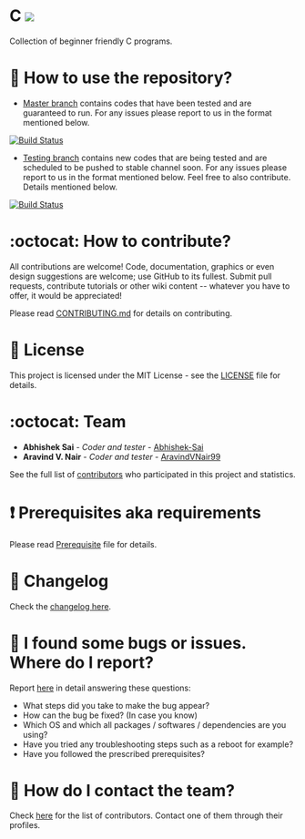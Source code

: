 # C ![](https://komarev.com/ghpvc/?username=AravindVNair99&label=Views)

Collection of beginner friendly C programs.

# :book: How to use the repository?

* [Master branch](https://github.com/aravindvnair99/C/tree/master/Source%20Codes) contains codes that have been tested and are guaranteed to run. For any issues please report to us in the format mentioned below.

[![Build Status](https://travis-ci.com/aravindvnair99/C.svg?branch=master)](https://travis-ci.com/aravindvnair99/C)

* [Testing branch](https://github.com/aravindvnair99/C/tree/testing/Source%20Codes) contains new codes that are being tested and are scheduled to be pushed to stable channel soon. For any issues please report to us in the format mentioned below. Feel free to also contribute. Details mentioned below.

[![Build Status](https://travis-ci.com/aravindvnair99/C.svg?branch=testing)](https://travis-ci.com/aravindvnair99/C)

# :octocat: How to contribute?

All contributions are welcome! Code, documentation, graphics or even design suggestions are welcome; use GitHub to its fullest. Submit pull requests, contribute tutorials or other wiki content -- whatever you have to offer, it would be appreciated!

Please read [CONTRIBUTING.md](CONTRIBUTING.md) for details on contributing.

# :scroll: License

This project is licensed under the MIT License - see the [LICENSE](LICENSE) file for details.

# :octocat: Team

* **Abhishek Sai** - *Coder and tester* - [Abhishek-Sai](https://github.com/Abhishek-Sai)
* **Aravind V. Nair** - *Coder and tester* - [AravindVNair99](https://github.com/aravindvnair99)

See the full list of [contributors](https://github.com/aravindvnair99/C/graphs/contributors) who participated in this project and statistics.

# :heavy_exclamation_mark: Prerequisites aka requirements

Please read [Prerequisite](Prerequisite.md) file for details.

# :scroll: Changelog

Check the [changelog here](https://github.com/aravindvnair99/C/commits/master).

# :scroll: I found some bugs or issues. Where do I report?

Report [here](https://github.com/aravindvnair99/C/issues/new) in detail answering these questions:

* What steps did you take to make the bug appear?
* How can the bug be fixed? (In case you know)
* Which OS and which all packages / softwares / dependencies are you using?
* Have you tried any troubleshooting steps such as a reboot for example?
* Have you followed the prescribed prerequisites?

# :scroll: How do I contact the team?

Check [here](https://github.com/aravindvnair99/C/graphs/contributors) for the list of contributors. Contact one of them through their profiles.
